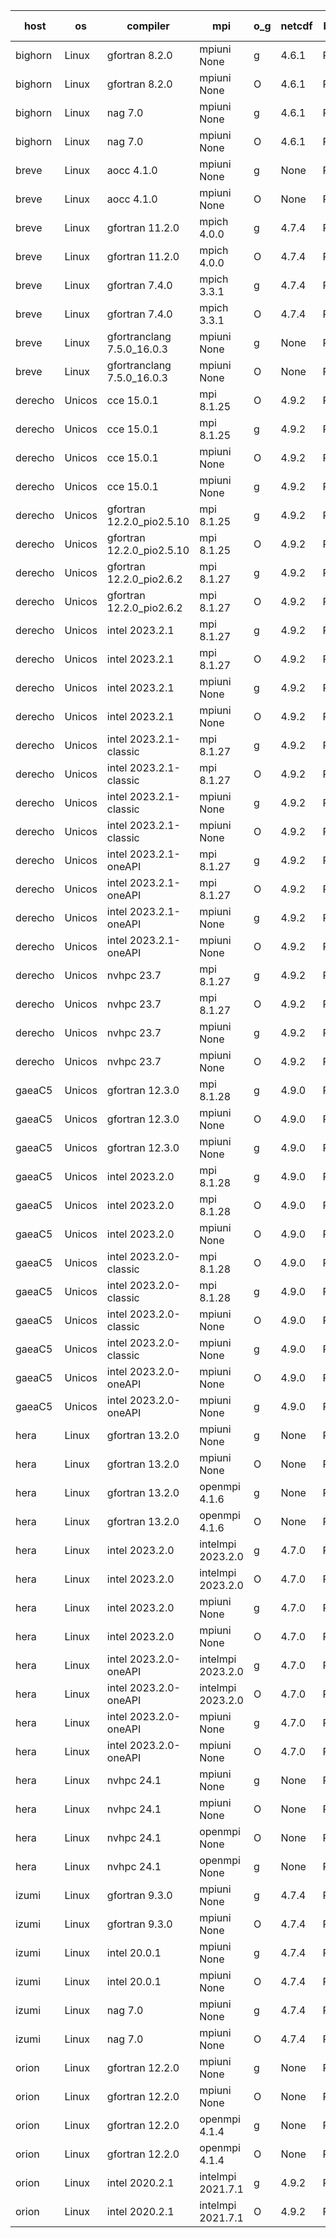 

| host     | os       | compiler                              | mpi                      | o_g        | netcdf        | build       | u_pass          | u_fail          | s_pass            | s_fail            | e_pass             | e_fail             | nuopc_pass       | nuopc_fail       | artifacts link          |
|----------|----------|---------------------------------------|--------------------------|------------|---------------|-------------|-----------------|-----------------|-------------------|-------------------|--------------------|--------------------|------------------|------------------|-------------------------|
| bighorn | Linux | gfortran 8.2.0 | mpiuni None  | g | 4.6.1  | PASS | 12517 | 0 | 9 | 0 | 42 | 0 | None | None | <a href="https://github.com/esmf-org/esmf-test-artifacts/tree/6760d3dfa4efe4ee42d0c17e8a2dec5cbe92bff3/develop/gfortran/8.2.0/g/mpiuni/None" target="_blank">6760d3d</a> | 
| bighorn | Linux | gfortran 8.2.0 | mpiuni None  | O | 4.6.1  | PASS | 12517 | 0 | 9 | 0 | 42 | 0 | None | None | <a href="https://github.com/esmf-org/esmf-test-artifacts/tree/a3b619da9dda8a97eead2c8b988e087289240be0/develop/gfortran/8.2.0/O/mpiuni/None" target="_blank">a3b619d</a> | 
| bighorn | Linux | nag 7.0 | mpiuni None  | g | 4.6.1  | PASS | 12517 | 0 | 9 | 0 | 42 | 0 | None | None | <a href="https://github.com/esmf-org/esmf-test-artifacts/tree/2e8f7e217ac6471312f5ad15baeb4d3f55274c61/develop/nag/7.0/g/mpiuni/None" target="_blank">2e8f7e2</a> | 
| bighorn | Linux | nag 7.0 | mpiuni None  | O | 4.6.1  | PASS | 12517 | 0 | 9 | 0 | 42 | 0 | None | None | <a href="https://github.com/esmf-org/esmf-test-artifacts/tree/a9e1d4d33c8b6518f56fc843759f74bd454be193/develop/nag/7.0/O/mpiuni/None" target="_blank">a9e1d4d</a> | 
| breve | Linux | aocc 4.1.0 | mpiuni None  | g | None  | PASS | 12491 | 26 | 9 | 0 | 42 | 0 | None | None | <a href="https://github.com/esmf-org/esmf-test-artifacts/tree/2f95e6228cd98ba60e9fa8218b62f275c6efa36e/develop/aocc/4.1.0/g/mpiuni/None" target="_blank">2f95e62</a> | 
| breve | Linux | aocc 4.1.0 | mpiuni None  | O | None  | PASS | 12491 | 26 | 9 | 0 | 42 | 0 | None | None | <a href="https://github.com/esmf-org/esmf-test-artifacts/tree/94d01a7112a0a6ea7d34f75a223d3ebee729ac82/develop/aocc/4.1.0/O/mpiuni/None" target="_blank">94d01a7</a> | 
| breve | Linux | gfortran 11.2.0 | mpich 4.0.0  | g | 4.7.4  | PASS | 14186 | 0 | 51 | 0 | 80 | 0 | 57 | 0 | <a href="https://github.com/esmf-org/esmf-test-artifacts/tree/a768e6a6a861c07961bd4bbd2058a594df2a6028/develop/gfortran/11.2.0/g/mpich/4.0.0" target="_blank">a768e6a</a> | 
| breve | Linux | gfortran 11.2.0 | mpich 4.0.0  | O | 4.7.4  | PASS | 14186 | 0 | 51 | 0 | 80 | 0 | 57 | 0 | <a href="https://github.com/esmf-org/esmf-test-artifacts/tree/f3a34dfeef4fc4e3b342011d1c1ffe5dd116197a/develop/gfortran/11.2.0/O/mpich/4.0.0" target="_blank">f3a34df</a> | 
| breve | Linux | gfortran 7.4.0 | mpich 3.3.1  | g | 4.7.4  | PASS | 14186 | 0 | 51 | 0 | 80 | 0 | 57 | 0 | <a href="https://github.com/esmf-org/esmf-test-artifacts/tree/ce550dc6fd5d6bc100369b7e9f17e93f5a586c92/develop/gfortran/7.4.0/g/mpich/3.3.1" target="_blank">ce550dc</a> | 
| breve | Linux | gfortran 7.4.0 | mpich 3.3.1  | O | 4.7.4  | PASS | 14186 | 0 | 51 | 0 | 80 | 0 | 57 | 0 | <a href="https://github.com/esmf-org/esmf-test-artifacts/tree/c086a77bd4d7ceeb9269713e2bd8611704ce3185/develop/gfortran/7.4.0/O/mpich/3.3.1" target="_blank">c086a77</a> | 
| breve | Linux | gfortranclang 7.5.0_16.0.3 | mpiuni None  | g | None  | PASS | 12517 | 0 | 9 | 0 | 42 | 0 | None | None | <a href="https://github.com/esmf-org/esmf-test-artifacts/tree/9e8e51f2467a0b3f5546a2d5f561a6c07bfaed3e/develop/gfortranclang/7.5.0_16.0.3/g/mpiuni/None" target="_blank">9e8e51f</a> | 
| breve | Linux | gfortranclang 7.5.0_16.0.3 | mpiuni None  | O | None  | PASS | 12517 | 0 | 9 | 0 | 42 | 0 | None | None | <a href="https://github.com/esmf-org/esmf-test-artifacts/tree/a7a8e056ef4ad898133247a2913d41466fd694ed/develop/gfortranclang/7.5.0_16.0.3/O/mpiuni/None" target="_blank">a7a8e05</a> | 
| derecho | Unicos | cce 15.0.1 | mpi 8.1.25  | O | 4.9.2  | PASS | 14108 | 78 | 51 | 0 | 80 | 0 | 57 | 0 | <a href="https://github.com/esmf-org/esmf-test-artifacts/tree/2a6f249fd60c405c5bc678b35e52111b340f1600/develop/cce/15.0.1/O/mpi/8.1.25" target="_blank">2a6f249</a> | 
| derecho | Unicos | cce 15.0.1 | mpi 8.1.25  | g | 4.9.2  | PASS | 13988 | 198 | 51 | 0 | 80 | 0 | 57 | 0 | <a href="https://github.com/esmf-org/esmf-test-artifacts/tree/bd88e929b15374528b7a7eb7a0bc1c3b5c6ed735/develop/cce/15.0.1/g/mpi/8.1.25" target="_blank">bd88e92</a> | 
| derecho | Unicos | cce 15.0.1 | mpiuni None  | O | 4.9.2  | PASS | 12282 | 235 | 9 | 0 | 42 | 0 | None | None | <a href="https://github.com/esmf-org/esmf-test-artifacts/tree/cc5ff62e205492cfb1895d42e6aee93bc10ae875/develop/cce/15.0.1/O/mpiuni/None" target="_blank">cc5ff62</a> | 
| derecho | Unicos | cce 15.0.1 | mpiuni None  | g | 4.9.2  | PASS | 12441 | 76 | 9 | 0 | 42 | 0 | None | None | <a href="https://github.com/esmf-org/esmf-test-artifacts/tree/a6f2300c3b2a5a368794395a621c5ca0936f694b/develop/cce/15.0.1/g/mpiuni/None" target="_blank">a6f2300</a> | 
| derecho | Unicos | gfortran 12.2.0_pio2.5.10 | mpi 8.1.25  | g | 4.9.2  | PASS | 14186 | 0 | 51 | 0 | 80 | 0 | 57 | 0 | <a href="https://github.com/esmf-org/esmf-test-artifacts/tree/1dcd395403f0af4ad129a2349377cd7910fed070/develop/gfortran/12.2.0_pio2.5.10/g/mpi/8.1.25" target="_blank">1dcd395</a> | 
| derecho | Unicos | gfortran 12.2.0_pio2.5.10 | mpi 8.1.25  | O | 4.9.2  | PASS | 14186 | 0 | 51 | 0 | 80 | 0 | 57 | 0 | <a href="https://github.com/esmf-org/esmf-test-artifacts/tree/4d49fef47898d461bc8f90ae739a982b6d759e03/develop/gfortran/12.2.0_pio2.5.10/O/mpi/8.1.25" target="_blank">4d49fef</a> | 
| derecho | Unicos | gfortran 12.2.0_pio2.6.2 | mpi 8.1.27  | g | 4.9.2  | PASS | 14186 | 0 | 51 | 0 | 80 | 0 | 57 | 0 | <a href="https://github.com/esmf-org/esmf-test-artifacts/tree/e7f80bdde7ab8853b66c18618377f2928fae2ab2/develop/gfortran/12.2.0_pio2.6.2/g/mpi/8.1.27" target="_blank">e7f80bd</a> | 
| derecho | Unicos | gfortran 12.2.0_pio2.6.2 | mpi 8.1.27  | O | 4.9.2  | PASS | 14186 | 0 | 51 | 0 | 80 | 0 | 57 | 0 | <a href="https://github.com/esmf-org/esmf-test-artifacts/tree/5ab75144b7dfa83748aa09cd35c39ae8541d1de8/develop/gfortran/12.2.0_pio2.6.2/O/mpi/8.1.27" target="_blank">5ab7514</a> | 
| derecho | Unicos | intel 2023.2.1 | mpi 8.1.27  | g | 4.9.2  | PASS | 14186 | 0 | 51 | 0 | 80 | 0 | 58 | 0 | <a href="https://github.com/esmf-org/esmf-test-artifacts/tree/ab99628bae3342a14bd3d4189ca4d6fde9d4bf90/develop/intel/2023.2.1/g/mpi/8.1.27" target="_blank">ab99628</a> | 
| derecho | Unicos | intel 2023.2.1 | mpi 8.1.27  | O | 4.9.2  | PASS | 14186 | 0 | 51 | 0 | 80 | 0 | 58 | 0 | <a href="https://github.com/esmf-org/esmf-test-artifacts/tree/e39893a0e3e08d7d691479e81b407cbbe7e305d9/develop/intel/2023.2.1/O/mpi/8.1.27" target="_blank">e39893a</a> | 
| derecho | Unicos | intel 2023.2.1 | mpiuni None  | g | 4.9.2  | PASS | 12517 | 0 | 9 | 0 | 42 | 0 | None | None | <a href="https://github.com/esmf-org/esmf-test-artifacts/tree/a7d709992187c27ceddbae33c4413735fca1d275/develop/intel/2023.2.1/g/mpiuni/None" target="_blank">a7d7099</a> | 
| derecho | Unicos | intel 2023.2.1 | mpiuni None  | O | 4.9.2  | PASS | 12517 | 0 | 9 | 0 | 42 | 0 | None | None | <a href="https://github.com/esmf-org/esmf-test-artifacts/tree/0094d4b1f6d60344fb93e84d97a2a70f8ec027b0/develop/intel/2023.2.1/O/mpiuni/None" target="_blank">0094d4b</a> | 
| derecho | Unicos | intel 2023.2.1-classic | mpi 8.1.27  | g | 4.9.2  | PASS | 14186 | 0 | 51 | 0 | 80 | 0 | 57 | 0 | <a href="https://github.com/esmf-org/esmf-test-artifacts/tree/120fd889201d2747d06faad5961b683199ea5938/develop/intel/2023.2.1-classic/g/mpi/8.1.27" target="_blank">120fd88</a> | 
| derecho | Unicos | intel 2023.2.1-classic | mpi 8.1.27  | O | 4.9.2  | PASS | 14186 | 0 | 51 | 0 | 80 | 0 | 57 | 0 | <a href="https://github.com/esmf-org/esmf-test-artifacts/tree/8fbc1006f41c27b8612ee171c1c843b8bb81d794/develop/intel/2023.2.1-classic/O/mpi/8.1.27" target="_blank">8fbc100</a> | 
| derecho | Unicos | intel 2023.2.1-classic | mpiuni None  | g | 4.9.2  | PASS | 12517 | 0 | 9 | 0 | 42 | 0 | None | None | <a href="https://github.com/esmf-org/esmf-test-artifacts/tree/9b136133ad967d9baa123423997acb1b1a8b6e14/develop/intel/2023.2.1-classic/g/mpiuni/None" target="_blank">9b13613</a> | 
| derecho | Unicos | intel 2023.2.1-classic | mpiuni None  | O | 4.9.2  | PASS | 12517 | 0 | 9 | 0 | 42 | 0 | None | None | <a href="https://github.com/esmf-org/esmf-test-artifacts/tree/7ae5dc34433fc52e4223b94878da8f6806d0c316/develop/intel/2023.2.1-classic/O/mpiuni/None" target="_blank">7ae5dc3</a> | 
| derecho | Unicos | intel 2023.2.1-oneAPI | mpi 8.1.27  | g | 4.9.2  | PASS | 14186 | 0 | 51 | 0 | 80 | 0 | 57 | 0 | <a href="https://github.com/esmf-org/esmf-test-artifacts/tree/876fd996130bb999fed051d97fc439364348a593/develop/intel/2023.2.1-oneAPI/g/mpi/8.1.27" target="_blank">876fd99</a> | 
| derecho | Unicos | intel 2023.2.1-oneAPI | mpi 8.1.27  | O | 4.9.2  | PASS | 14186 | 0 | 50 | 1 | 80 | 0 | 57 | 0 | <a href="https://github.com/esmf-org/esmf-test-artifacts/tree/b4d1ff553d2b59406c65e4d3c3044fdb0c08a71c/develop/intel/2023.2.1-oneAPI/O/mpi/8.1.27" target="_blank">b4d1ff5</a> | 
| derecho | Unicos | intel 2023.2.1-oneAPI | mpiuni None  | g | 4.9.2  | PASS | 12517 | 0 | 9 | 0 | 42 | 0 | None | None | <a href="https://github.com/esmf-org/esmf-test-artifacts/tree/03abb6b1c5f0a98773ddbd0b113bcaa21933a632/develop/intel/2023.2.1-oneAPI/g/mpiuni/None" target="_blank">03abb6b</a> | 
| derecho | Unicos | intel 2023.2.1-oneAPI | mpiuni None  | O | 4.9.2  | PASS | 12517 | 0 | 9 | 0 | 42 | 0 | None | None | <a href="https://github.com/esmf-org/esmf-test-artifacts/tree/262b68b2e88c603e493d4664e081b618307e83fa/develop/intel/2023.2.1-oneAPI/O/mpiuni/None" target="_blank">262b68b</a> | 
| derecho | Unicos | nvhpc 23.7 | mpi 8.1.27  | g | 4.9.2  | PASS | 14186 | 0 | 51 | 0 | 80 | 0 | 57 | 0 | <a href="https://github.com/esmf-org/esmf-test-artifacts/tree/6b68ceacf1fb8963179cecd7be232dc498f50794/develop/nvhpc/23.7/g/mpi/8.1.27" target="_blank">6b68cea</a> | 
| derecho | Unicos | nvhpc 23.7 | mpi 8.1.27  | O | 4.9.2  | PASS | 14186 | 0 | 51 | 0 | 80 | 0 | 57 | 0 | <a href="https://github.com/esmf-org/esmf-test-artifacts/tree/a2f4696d6eb28746246a82d532cd1b0f8ce66040/develop/nvhpc/23.7/O/mpi/8.1.27" target="_blank">a2f4696</a> | 
| derecho | Unicos | nvhpc 23.7 | mpiuni None  | g | 4.9.2  | PASS | 12517 | 0 | 9 | 0 | 42 | 0 | None | None | <a href="https://github.com/esmf-org/esmf-test-artifacts/tree/09e5944bdeb61425c30e87c483d616baa36e870b/develop/nvhpc/23.7/g/mpiuni/None" target="_blank">09e5944</a> | 
| derecho | Unicos | nvhpc 23.7 | mpiuni None  | O | 4.9.2  | PASS | 12517 | 0 | 9 | 0 | 42 | 0 | None | None | <a href="https://github.com/esmf-org/esmf-test-artifacts/tree/bcf81b2eb84ac2702269347932b86f5e29c0edc7/develop/nvhpc/23.7/O/mpiuni/None" target="_blank">bcf81b2</a> | 
| gaeaC5 | Unicos | gfortran 12.3.0 | mpi 8.1.28  | g | 4.9.0  | PASS | None | None | None | None | None | None | None | None | <a href="https://github.com/esmf-org/esmf-test-artifacts/tree/63101ad47e4a395b266a047e641a571b4ed15401/develop/gfortran/12.3.0/g/mpi/8.1.28" target="_blank">63101ad</a> | 
| gaeaC5 | Unicos | gfortran 12.3.0 | mpiuni None  | O | 4.9.0  | PASS | 12517 | 0 | 9 | 0 | 42 | 0 | None | None | <a href="https://github.com/esmf-org/esmf-test-artifacts/tree/948a7897094ad64ea8cbc9aa4fa9adce392ded29/develop/gfortran/12.3.0/O/mpiuni/None" target="_blank">948a789</a> | 
| gaeaC5 | Unicos | gfortran 12.3.0 | mpiuni None  | g | 4.9.0  | PASS | None | None | None | None | None | None | None | None | <a href="https://github.com/esmf-org/esmf-test-artifacts/tree/9de2f2c6207f7f604baab70a0a9daf78d4fd02ec/develop/gfortran/12.3.0/g/mpiuni/None" target="_blank">9de2f2c</a> | 
| gaeaC5 | Unicos | intel 2023.2.0 | mpi 8.1.28  | g | 4.9.0  | PASS | None | None | None | None | None | None | None | None | <a href="https://github.com/esmf-org/esmf-test-artifacts/tree/e3f582c5a1cab5d23a2aa8bc0159604db748eb35/develop/intel/2023.2.0/g/mpi/8.1.28" target="_blank">e3f582c</a> | 
| gaeaC5 | Unicos | intel 2023.2.0 | mpi 8.1.28  | O | 4.9.0  | PASS | 14186 | 0 | 51 | 0 | 80 | 0 | 57 | 0 | <a href="https://github.com/esmf-org/esmf-test-artifacts/tree/2fa9057838dba7ae25b32c000beff0a87efa708d/develop/intel/2023.2.0/O/mpi/8.1.28" target="_blank">2fa9057</a> | 
| gaeaC5 | Unicos | intel 2023.2.0 | mpiuni None  | O | 4.9.0  | PASS | 12517 | 0 | 9 | 0 | 42 | 0 | None | None | <a href="https://github.com/esmf-org/esmf-test-artifacts/tree/aec33e4343b68b125cd89459dab55167fa0becd1/develop/intel/2023.2.0/O/mpiuni/None" target="_blank">aec33e4</a> | 
| gaeaC5 | Unicos | intel 2023.2.0-classic | mpi 8.1.28  | O | 4.9.0  | PASS | 14186 | 0 | 51 | 0 | 80 | 0 | 57 | 0 | <a href="https://github.com/esmf-org/esmf-test-artifacts/tree/c131487608dcfba8a77d97c69680ae396ed10024/develop/intel/2023.2.0-classic/O/mpi/8.1.28" target="_blank">c131487</a> | 
| gaeaC5 | Unicos | intel 2023.2.0-classic | mpi 8.1.28  | g | 4.9.0  | PASS | None | None | None | None | None | None | None | None | <a href="https://github.com/esmf-org/esmf-test-artifacts/tree/942944d5e228f79d030fb5647eddbb63a25c2792/develop/intel/2023.2.0-classic/g/mpi/8.1.28" target="_blank">942944d</a> | 
| gaeaC5 | Unicos | intel 2023.2.0-classic | mpiuni None  | O | 4.9.0  | PASS | 12517 | 0 | 9 | 0 | 42 | 0 | None | None | <a href="https://github.com/esmf-org/esmf-test-artifacts/tree/147920829cf0c11b3e6007875aaff49248382158/develop/intel/2023.2.0-classic/O/mpiuni/None" target="_blank">1479208</a> | 
| gaeaC5 | Unicos | intel 2023.2.0-classic | mpiuni None  | g | 4.9.0  | PASS | None | None | None | None | None | None | None | None | <a href="https://github.com/esmf-org/esmf-test-artifacts/tree/3e37f5025af908f05dba58f1d822f49e5b87e41a/develop/intel/2023.2.0-classic/g/mpiuni/None" target="_blank">3e37f50</a> | 
| gaeaC5 | Unicos | intel 2023.2.0-oneAPI | mpiuni None  | O | 4.9.0  | PASS | 12517 | 0 | 9 | 0 | 42 | 0 | None | None | <a href="https://github.com/esmf-org/esmf-test-artifacts/tree/8fafa3086f7fb28de6f61d40f1bceb927dd77f0b/develop/intel/2023.2.0-oneAPI/O/mpiuni/None" target="_blank">8fafa30</a> | 
| gaeaC5 | Unicos | intel 2023.2.0-oneAPI | mpiuni None  | g | 4.9.0  | PASS | 12517 | 0 | 9 | 0 | 42 | 0 | None | None | <a href="https://github.com/esmf-org/esmf-test-artifacts/tree/7b54d4a769891e158dcc0458eaa8e7fd0403ff66/develop/intel/2023.2.0-oneAPI/g/mpiuni/None" target="_blank">7b54d4a</a> | 
| hera | Linux | gfortran 13.2.0 | mpiuni None  | g | None  | PASS | 12517 | 0 | 9 | 0 | 42 | 0 | None | None | <a href="https://github.com/esmf-org/esmf-test-artifacts/tree/ab6c02da4d5aa93190f5d4881aea6743eafdc66b/develop/gfortran/13.2.0/g/mpiuni/None" target="_blank">ab6c02d</a> | 
| hera | Linux | gfortran 13.2.0 | mpiuni None  | O | None  | PASS | 12517 | 0 | 9 | 0 | 42 | 0 | None | None | <a href="https://github.com/esmf-org/esmf-test-artifacts/tree/29e9b7b5a8a555fb00dfb37fdf023e3c0d64d4cb/develop/gfortran/13.2.0/O/mpiuni/None" target="_blank">29e9b7b</a> | 
| hera | Linux | gfortran 13.2.0 | openmpi 4.1.6  | g | None  | PASS | 14186 | 0 | 51 | 0 | 80 | 0 | 57 | 0 | <a href="https://github.com/esmf-org/esmf-test-artifacts/tree/c4f6a865fb877fedebaad8e2703f6db7f5b9b54e/develop/gfortran/13.2.0/g/openmpi/4.1.6" target="_blank">c4f6a86</a> | 
| hera | Linux | gfortran 13.2.0 | openmpi 4.1.6  | O | None  | PASS | 14186 | 0 | 51 | 0 | 80 | 0 | 57 | 0 | <a href="https://github.com/esmf-org/esmf-test-artifacts/tree/781d654888a9852118bdd28dc25aa700e19c24d8/develop/gfortran/13.2.0/O/openmpi/4.1.6" target="_blank">781d654</a> | 
| hera | Linux | intel 2023.2.0 | intelmpi 2023.2.0  | g | 4.7.0  | PASS | 14186 | 0 | 51 | 0 | 80 | 0 | 57 | 0 | <a href="https://github.com/esmf-org/esmf-test-artifacts/tree/3594dfa969e0b7df958dae8e007767b56aaf0999/develop/intel/2023.2.0/g/intelmpi/2023.2.0" target="_blank">3594dfa</a> | 
| hera | Linux | intel 2023.2.0 | intelmpi 2023.2.0  | O | 4.7.0  | PASS | 14186 | 0 | 51 | 0 | 80 | 0 | 57 | 0 | <a href="https://github.com/esmf-org/esmf-test-artifacts/tree/8319c019a866d8fd152274d33457a96c62d70b72/develop/intel/2023.2.0/O/intelmpi/2023.2.0" target="_blank">8319c01</a> | 
| hera | Linux | intel 2023.2.0 | mpiuni None  | g | 4.7.0  | PASS | 12517 | 0 | 9 | 0 | 42 | 0 | None | None | <a href="https://github.com/esmf-org/esmf-test-artifacts/tree/ea469c3085391cc087fffe405cc9a351b31ea058/develop/intel/2023.2.0/g/mpiuni/None" target="_blank">ea469c3</a> | 
| hera | Linux | intel 2023.2.0 | mpiuni None  | O | 4.7.0  | PASS | 12517 | 0 | 9 | 0 | 42 | 0 | None | None | <a href="https://github.com/esmf-org/esmf-test-artifacts/tree/4410033f5802c3e8855943b15036af507a9952be/develop/intel/2023.2.0/O/mpiuni/None" target="_blank">4410033</a> | 
| hera | Linux | intel 2023.2.0-oneAPI | intelmpi 2023.2.0  | g | 4.7.0  | PASS | 14186 | 0 | 51 | 0 | 80 | 0 | 57 | 0 | <a href="https://github.com/esmf-org/esmf-test-artifacts/tree/a4db7ace13baae182bd396a140103fd9f21f0364/develop/intel/2023.2.0-oneAPI/g/intelmpi/2023.2.0" target="_blank">a4db7ac</a> | 
| hera | Linux | intel 2023.2.0-oneAPI | intelmpi 2023.2.0  | O | 4.7.0  | PASS | 14186 | 0 | 50 | 1 | 80 | 0 | 57 | 0 | <a href="https://github.com/esmf-org/esmf-test-artifacts/tree/597439cc3b7245790eb86d5d91b649e8016af29b/develop/intel/2023.2.0-oneAPI/O/intelmpi/2023.2.0" target="_blank">597439c</a> | 
| hera | Linux | intel 2023.2.0-oneAPI | mpiuni None  | g | 4.7.0  | PASS | 12517 | 0 | 9 | 0 | 42 | 0 | None | None | <a href="https://github.com/esmf-org/esmf-test-artifacts/tree/3c50c83f9059cb061480a15992880486f409c205/develop/intel/2023.2.0-oneAPI/g/mpiuni/None" target="_blank">3c50c83</a> | 
| hera | Linux | intel 2023.2.0-oneAPI | mpiuni None  | O | 4.7.0  | PASS | 12517 | 0 | 9 | 0 | 42 | 0 | None | None | <a href="https://github.com/esmf-org/esmf-test-artifacts/tree/5935226f0b169435eeffa3e87d86753395e43b71/develop/intel/2023.2.0-oneAPI/O/mpiuni/None" target="_blank">5935226</a> | 
| hera | Linux | nvhpc 24.1 | mpiuni None  | g | None  | PASS | 12517 | 0 | 9 | 0 | 42 | 0 | None | None | <a href="https://github.com/esmf-org/esmf-test-artifacts/tree/581296f8db4ae930734860d02bc68175476597c7/develop/nvhpc/24.1/g/mpiuni/None" target="_blank">581296f</a> | 
| hera | Linux | nvhpc 24.1 | mpiuni None  | O | None  | PASS | 12517 | 0 | 9 | 0 | 42 | 0 | None | None | <a href="https://github.com/esmf-org/esmf-test-artifacts/tree/c39afcceb1779d52550945be44c3385198ae6872/develop/nvhpc/24.1/O/mpiuni/None" target="_blank">c39afcc</a> | 
| hera | Linux | nvhpc 24.1 | openmpi None  | O | None  | PASS | 14186 | 0 | 51 | 0 | 80 | 0 | 57 | 0 | <a href="https://github.com/esmf-org/esmf-test-artifacts/tree/a4a5619366f145d6953319f2cc309d610208cda6/develop/nvhpc/24.1/O/openmpi/None" target="_blank">a4a5619</a> | 
| hera | Linux | nvhpc 24.1 | openmpi None  | g | None  | PASS | 14186 | 0 | 51 | 0 | 80 | 0 | 57 | 0 | <a href="https://github.com/esmf-org/esmf-test-artifacts/tree/221837e6b0c097bf12adc97d27e7dbf909637a30/develop/nvhpc/24.1/g/openmpi/None" target="_blank">221837e</a> | 
| izumi | Linux | gfortran 9.3.0 | mpiuni None  | g | 4.7.4  | PASS | 12517 | 0 | 9 | 0 | 42 | 0 | None | None | <a href="https://github.com/esmf-org/esmf-test-artifacts/tree/27383f9c37b2dcb3d990ea549982e6768bc9b542/develop/gfortran/9.3.0/g/mpiuni/None" target="_blank">27383f9</a> | 
| izumi | Linux | gfortran 9.3.0 | mpiuni None  | O | 4.7.4  | PASS | 12517 | 0 | 9 | 0 | 42 | 0 | None | None | <a href="https://github.com/esmf-org/esmf-test-artifacts/tree/1bc09c7ccb935e45e933cbdc014beed69d6a171c/develop/gfortran/9.3.0/O/mpiuni/None" target="_blank">1bc09c7</a> | 
| izumi | Linux | intel 20.0.1 | mpiuni None  | g | 4.7.4  | PASS | 12517 | 0 | 9 | 0 | 42 | 0 | None | None | <a href="https://github.com/esmf-org/esmf-test-artifacts/tree/96437029c9a6c800ef929c76eb89b8d00db3ac34/develop/intel/20.0.1/g/mpiuni/None" target="_blank">9643702</a> | 
| izumi | Linux | intel 20.0.1 | mpiuni None  | O | 4.7.4  | PASS | 12517 | 0 | 9 | 0 | 42 | 0 | None | None | <a href="https://github.com/esmf-org/esmf-test-artifacts/tree/fa7e11361f4c19e6f5d46aab4f6b407cef5a3b34/develop/intel/20.0.1/O/mpiuni/None" target="_blank">fa7e113</a> | 
| izumi | Linux | nag 7.0 | mpiuni None  | g | 4.7.4  | PASS | 12517 | 0 | 9 | 0 | 42 | 0 | None | None | <a href="https://github.com/esmf-org/esmf-test-artifacts/tree/4ab9f7d66ba2f1734442e9555d690ded81690be3/develop/nag/7.0/g/mpiuni/None" target="_blank">4ab9f7d</a> | 
| izumi | Linux | nag 7.0 | mpiuni None  | O | 4.7.4  | PASS | 12517 | 0 | 9 | 0 | 42 | 0 | None | None | <a href="https://github.com/esmf-org/esmf-test-artifacts/tree/8c82defdd30ad94c1f8bffb1e9115272f0f7d7f6/develop/nag/7.0/O/mpiuni/None" target="_blank">8c82def</a> | 
| orion | Linux | gfortran 12.2.0 | mpiuni None  | g | None  | PASS | 12517 | 0 | 9 | 0 | 42 | 0 | None | None | <a href="https://github.com/esmf-org/esmf-test-artifacts/tree/f9648a8f043323191bebf3625f0c664b20be0733/develop/gfortran/12.2.0/g/mpiuni/None" target="_blank">f9648a8</a> | 
| orion | Linux | gfortran 12.2.0 | mpiuni None  | O | None  | PASS | 12517 | 0 | 9 | 0 | 42 | 0 | None | None | <a href="https://github.com/esmf-org/esmf-test-artifacts/tree/5a555b6a612a1cbe502de8f469b4883100fc9b1f/develop/gfortran/12.2.0/O/mpiuni/None" target="_blank">5a555b6</a> | 
| orion | Linux | gfortran 12.2.0 | openmpi 4.1.4  | g | None  | PASS | 14186 | 0 | 51 | 0 | 80 | 0 | 57 | 0 | <a href="https://github.com/esmf-org/esmf-test-artifacts/tree/7ff1594d5712c9ab79bc4c71ee4477c0bbbc7080/develop/gfortran/12.2.0/g/openmpi/4.1.4" target="_blank">7ff1594</a> | 
| orion | Linux | gfortran 12.2.0 | openmpi 4.1.4  | O | None  | PASS | 14186 | 0 | 51 | 0 | 80 | 0 | 57 | 0 | <a href="https://github.com/esmf-org/esmf-test-artifacts/tree/720d5345e41863888b6cf49d77207d80674f1b36/develop/gfortran/12.2.0/O/openmpi/4.1.4" target="_blank">720d534</a> | 
| orion | Linux | intel 2020.2.1 | intelmpi 2021.7.1  | g | 4.9.2  | PASS | 14186 | 0 | 51 | 0 | 80 | 0 | 57 | 0 | <a href="https://github.com/esmf-org/esmf-test-artifacts/tree/2594b7f9e6106b85dbeb9c76e3f96603cd61e454/develop/intel/2020.2.1/g/intelmpi/2021.7.1" target="_blank">2594b7f</a> | 
| orion | Linux | intel 2020.2.1 | intelmpi 2021.7.1  | O | 4.9.2  | PASS | 14186 | 0 | 51 | 0 | 80 | 0 | 57 | 0 | <a href="https://github.com/esmf-org/esmf-test-artifacts/tree/e0d5dc99b44a7d4958fa1e344fb6649b197defcc/develop/intel/2020.2.1/O/intelmpi/2021.7.1" target="_blank">e0d5dc9</a> | 
